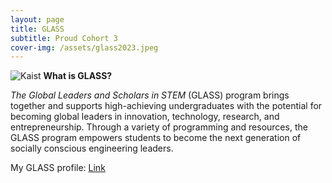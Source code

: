 ```yaml
---
layout: page
title: GLASS
subtitle: Proud Cohort 3
cover-img: /assets/glass2023.jpeg
---
```


![Kaist](../assets/glasskaist.jpg)
**What is GLASS?**

_The Global Leaders and Scholars in STEM_ (GLASS) program brings together and supports high-achieving undergraduates with the potential for becoming global leaders in innovation, technology, research, and entrepreneurship. Through a variety of programming and resources, the GLASS program empowers students to become the next generation of socially conscious engineering leaders.

My GLASS profile: [Link](https://engineering.nyu.edu/student/nguyen)
